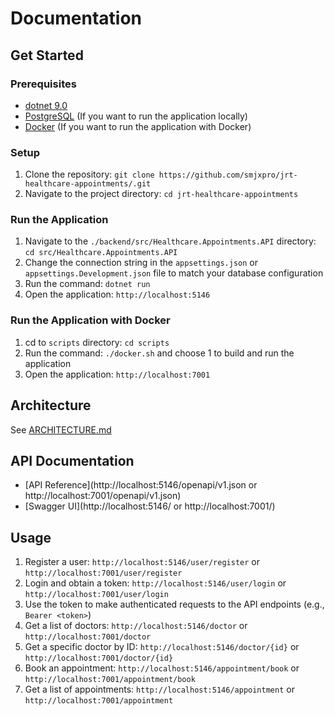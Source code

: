 # Documentation

## Get Started

### Prerequisites

- [dotnet 9.0](https://dotnet.microsoft.com/en-us/download/dotnet/9.0)
- [PostgreSQL](https://www.postgresql.org/download/) (If you want to run the application locally)
- [Docker](https://www.docker.com/) (If you want to run the application with Docker)

### Setup

1. Clone the repository: `git clone https://github.com/smjxpro/jrt-healthcare-appointments/.git`
2. Navigate to the project directory: `cd jrt-healthcare-appointments`

### Run the Application

1. Navigate to the `./backend/src/Healthcare.Appointments.API` directory: `cd src/Healthcare.Appointments.API`
2. Change the connection string in the `appsettings.json` or `appsettings.Development.json` file to match your database configuration
2. Run the command: `dotnet run`
3. Open the application: `http://localhost:5146`

### Run the Application with Docker
1. cd to `scripts` directory: `cd scripts`
2. Run the command: `./docker.sh` and choose 1 to build and run the application
2. Open the application: `http://localhost:7001`

## Architecture

See [ARCHITECTURE.md](./ARCHITECTURE.md)

## API Documentation

- [API Reference](http://localhost:5146/openapi/v1.json or http://localhost:7001/openapi/v1.json)
- [Swagger UI](http://localhost:5146/ or http://localhost:7001/)

## Usage

1. Register a user: `http://localhost:5146/user/register` or `http://localhost:7001/user/register` 
2. Login and obtain a token: `http://localhost:5146/user/login` or `http://localhost:7001/user/login`
3. Use the token to make authenticated requests to the API endpoints (e.g., `Bearer <token>`)
4. Get a list of doctors: `http://localhost:5146/doctor` or `http://localhost:7001/doctor`
5. Get a specific doctor by ID: `http://localhost:5146/doctor/{id}` or `http://localhost:7001/doctor/{id}`
6. Book an appointment: `http://localhost:5146/appointment/book` or `http://localhost:7001/appointment/book`
7. Get a list of appointments: `http://localhost:5146/appointment` or `http://localhost:7001/appointment`